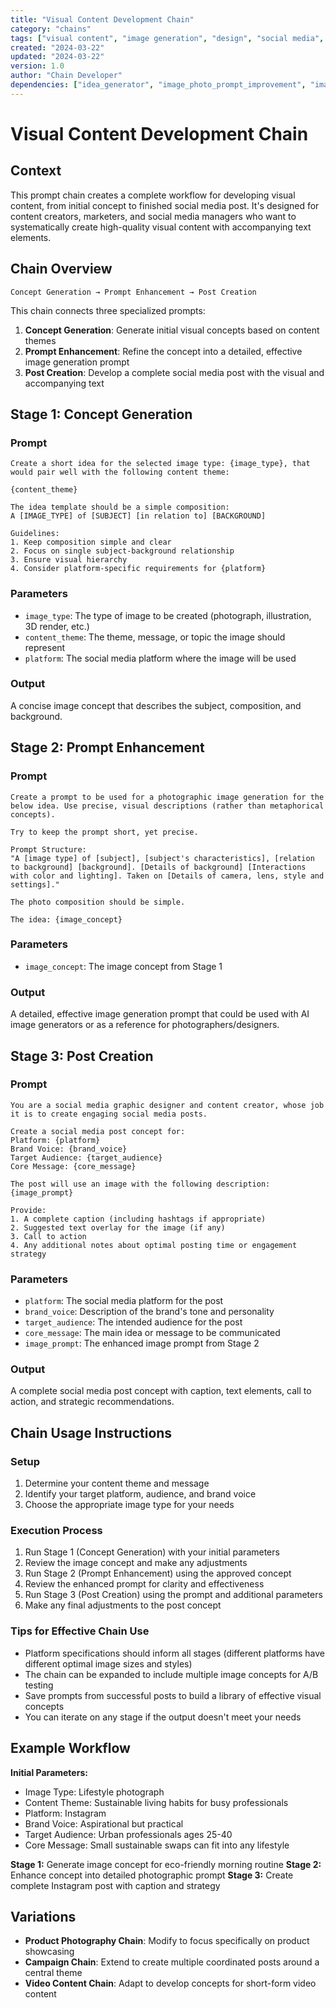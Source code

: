 ```yaml
---
title: "Visual Content Development Chain"
category: "chains"
tags: ["visual content", "image generation", "design", "social media", "prompt chain"]
created: "2024-03-22"
updated: "2024-03-22"
version: 1.0
author: "Chain Developer"
dependencies: ["idea_generator", "image_photo_prompt_improvement", "image_post_generator"]
---
```


# Visual Content Development Chain

## Context
This prompt chain creates a complete workflow for developing visual content, from initial concept to finished social media post. It's designed for content creators, marketers, and social media managers who want to systematically create high-quality visual content with accompanying text elements.

## Chain Overview

```
Concept Generation → Prompt Enhancement → Post Creation
```

This chain connects three specialized prompts:
1. **Concept Generation**: Generate initial visual concepts based on content themes
2. **Prompt Enhancement**: Refine the concept into a detailed, effective image generation prompt
3. **Post Creation**: Develop a complete social media post with the visual and accompanying text

## Stage 1: Concept Generation

### Prompt
```
Create a short idea for the selected image type: {image_type}, that would pair well with the following content theme:

{content_theme}

The idea template should be a simple composition:
A [IMAGE_TYPE] of [SUBJECT] [in relation to] [BACKGROUND]

Guidelines:
1. Keep composition simple and clear
2. Focus on single subject-background relationship
3. Ensure visual hierarchy
4. Consider platform-specific requirements for {platform}
```

### Parameters
- `image_type`: The type of image to be created (photograph, illustration, 3D render, etc.)
- `content_theme`: The theme, message, or topic the image should represent
- `platform`: The social media platform where the image will be used

### Output
A concise image concept that describes the subject, composition, and background.

## Stage 2: Prompt Enhancement

### Prompt
```
Create a prompt to be used for a photographic image generation for the below idea. Use precise, visual descriptions (rather than metaphorical concepts).

Try to keep the prompt short, yet precise.

Prompt Structure:
"A [image type] of [subject], [subject's characteristics], [relation to background] [background]. [Details of background] [Interactions with color and lighting]. Taken on [Details of camera, lens, style and settings]."

The photo composition should be simple.

The idea: {image_concept}
```

### Parameters
- `image_concept`: The image concept from Stage 1

### Output
A detailed, effective image generation prompt that could be used with AI image generators or as a reference for photographers/designers.

## Stage 3: Post Creation

### Prompt
```
You are a social media graphic designer and content creator, whose job it is to create engaging social media posts.

Create a social media post concept for:
Platform: {platform}
Brand Voice: {brand_voice}
Target Audience: {target_audience}
Core Message: {core_message}

The post will use an image with the following description:
{image_prompt}

Provide:
1. A complete caption (including hashtags if appropriate)
2. Suggested text overlay for the image (if any)
3. Call to action
4. Any additional notes about optimal posting time or engagement strategy
```

### Parameters
- `platform`: The social media platform for the post
- `brand_voice`: Description of the brand's tone and personality
- `target_audience`: The intended audience for the post
- `core_message`: The main idea or message to be communicated
- `image_prompt`: The enhanced image prompt from Stage 2

### Output
A complete social media post concept with caption, text elements, call to action, and strategic recommendations.

## Chain Usage Instructions

### Setup
1. Determine your content theme and message
2. Identify your target platform, audience, and brand voice
3. Choose the appropriate image type for your needs

### Execution Process
1. Run Stage 1 (Concept Generation) with your initial parameters
2. Review the image concept and make any adjustments
3. Run Stage 2 (Prompt Enhancement) using the approved concept
4. Review the enhanced prompt for clarity and effectiveness
5. Run Stage 3 (Post Creation) using the prompt and additional parameters
6. Make any final adjustments to the post concept

### Tips for Effective Chain Use
- Platform specifications should inform all stages (different platforms have different optimal image sizes and styles)
- The chain can be expanded to include multiple image concepts for A/B testing
- Save prompts from successful posts to build a library of effective visual concepts
- You can iterate on any stage if the output doesn't meet your needs

## Example Workflow

**Initial Parameters:**
- Image Type: Lifestyle photograph
- Content Theme: Sustainable living habits for busy professionals
- Platform: Instagram
- Brand Voice: Aspirational but practical
- Target Audience: Urban professionals ages 25-40
- Core Message: Small sustainable swaps can fit into any lifestyle

**Stage 1:** Generate image concept for eco-friendly morning routine
**Stage 2:** Enhance concept into detailed photographic prompt
**Stage 3:** Create complete Instagram post with caption and strategy

## Variations
- **Product Photography Chain**: Modify to focus specifically on product showcasing
- **Campaign Chain**: Extend to create multiple coordinated posts around a central theme
- **Video Content Chain**: Adapt to develop concepts for short-form video content